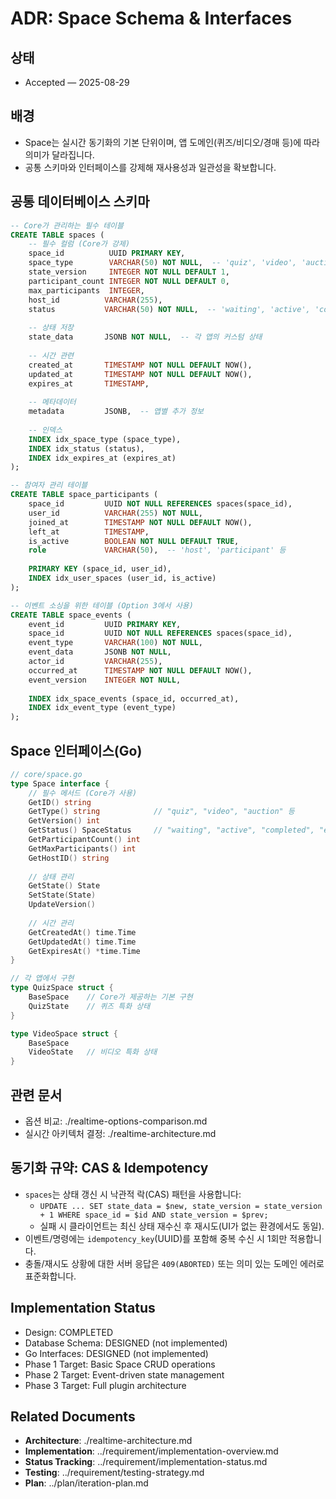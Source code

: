 # ADR: Space Schema & Interfaces

## 상태
- Accepted — 2025-08-29

## 배경
- Space는 실시간 동기화의 기본 단위이며, 앱 도메인(퀴즈/비디오/경매 등)에 따라 의미가 달라집니다.
- 공통 스키마와 인터페이스를 강제해 재사용성과 일관성을 확보합니다.

## 공통 데이터베이스 스키마

```sql
-- Core가 관리하는 필수 테이블
CREATE TABLE spaces (
    -- 필수 컬럼 (Core가 강제)
    space_id          UUID PRIMARY KEY,
    space_type        VARCHAR(50) NOT NULL,  -- 'quiz', 'video', 'auction' 등
    state_version     INTEGER NOT NULL DEFAULT 1,
    participant_count INTEGER NOT NULL DEFAULT 0,
    max_participants  INTEGER,
    host_id          VARCHAR(255),
    status           VARCHAR(50) NOT NULL,  -- 'waiting', 'active', 'completed', 'expired'
    
    -- 상태 저장
    state_data       JSONB NOT NULL,  -- 각 앱의 커스텀 상태
    
    -- 시간 관련
    created_at       TIMESTAMP NOT NULL DEFAULT NOW(),
    updated_at       TIMESTAMP NOT NULL DEFAULT NOW(),
    expires_at       TIMESTAMP,
    
    -- 메타데이터
    metadata         JSONB,  -- 앱별 추가 정보
    
    -- 인덱스
    INDEX idx_space_type (space_type),
    INDEX idx_status (status),
    INDEX idx_expires_at (expires_at)
);

-- 참여자 관리 테이블
CREATE TABLE space_participants (
    space_id         UUID NOT NULL REFERENCES spaces(space_id),
    user_id          VARCHAR(255) NOT NULL,
    joined_at        TIMESTAMP NOT NULL DEFAULT NOW(),
    left_at          TIMESTAMP,
    is_active        BOOLEAN NOT NULL DEFAULT TRUE,
    role             VARCHAR(50),  -- 'host', 'participant' 등
    
    PRIMARY KEY (space_id, user_id),
    INDEX idx_user_spaces (user_id, is_active)
);

-- 이벤트 소싱을 위한 테이블 (Option 3에서 사용)
CREATE TABLE space_events (
    event_id         UUID PRIMARY KEY,
    space_id         UUID NOT NULL REFERENCES spaces(space_id),
    event_type       VARCHAR(100) NOT NULL,
    event_data       JSONB NOT NULL,
    actor_id         VARCHAR(255),
    occurred_at      TIMESTAMP NOT NULL DEFAULT NOW(),
    event_version    INTEGER NOT NULL,
    
    INDEX idx_space_events (space_id, occurred_at),
    INDEX idx_event_type (event_type)
);
```

## Space 인터페이스(Go)

```go
// core/space.go
type Space interface {
    // 필수 메서드 (Core가 사용)
    GetID() string
    GetType() string            // "quiz", "video", "auction" 등
    GetVersion() int
    GetStatus() SpaceStatus     // "waiting", "active", "completed", "expired"
    GetParticipantCount() int
    GetMaxParticipants() int
    GetHostID() string
    
    // 상태 관리
    GetState() State
    SetState(State)
    UpdateVersion()
    
    // 시간 관리
    GetCreatedAt() time.Time
    GetUpdatedAt() time.Time
    GetExpiresAt() *time.Time
}

// 각 앱에서 구현
type QuizSpace struct {
    BaseSpace    // Core가 제공하는 기본 구현
    QuizState    // 퀴즈 특화 상태
}

type VideoSpace struct {
    BaseSpace
    VideoState   // 비디오 특화 상태
}
```

## 관련 문서
- 옵션 비교: ./realtime-options-comparison.md
- 실시간 아키텍처 결정: ./realtime-architecture.md

## 동기화 규약: CAS & Idempotency
- `spaces`는 상태 갱신 시 낙관적 락(CAS) 패턴을 사용합니다:
  - `UPDATE ... SET state_data = $new, state_version = state_version + 1 WHERE space_id = $id AND state_version = $prev;`
  - 실패 시 클라이언트는 최신 상태 재수신 후 재시도(UI가 없는 환경에서도 동일).
- 이벤트/명령에는 `idempotency_key`(UUID)를 포함해 중복 수신 시 1회만 적용합니다.
- 충돌/재시도 상황에 대한 서버 응답은 `409(ABORTED)` 또는 의미 있는 도메인 에러로 표준화합니다.

## Implementation Status
- Design: COMPLETED
- Database Schema: DESIGNED (not implemented)
- Go Interfaces: DESIGNED (not implemented)
- Phase 1 Target: Basic Space CRUD operations
- Phase 2 Target: Event-driven state management
- Phase 3 Target: Full plugin architecture

## Related Documents
- **Architecture**: ./realtime-architecture.md
- **Implementation**: ../requirement/implementation-overview.md
- **Status Tracking**: ../requirement/implementation-status.md
- **Testing**: ../requirement/testing-strategy.md
- **Plan**: ../plan/iteration-plan.md
